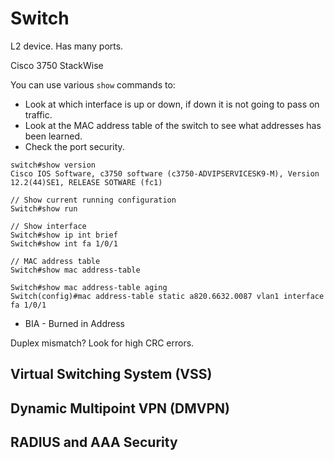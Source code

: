 # Switch

L2 device. Has many ports.

Cisco 3750 StackWise

You can use various `show` commands to:

* Look at which interface is up or down, if down it is not going to pass on traffic.
* Look at the MAC address table of the switch to see what addresses has been learned.
* Check the port security.

```
switch#show version
Cisco IOS Software, c3750 software (c3750-ADVIPSERVICESK9-M), Version 12.2(44)SE1, RELEASE SOTWARE (fc1)

// Show current running configuration
Switch#show run

// Show interface
Switch#show ip int brief
Switch#show int fa 1/0/1

// MAC address table
Switch#show mac address-table

Switch#show mac address-table aging
Switch(config)#mac address-table static a820.6632.0087 vlan1 interface fa 1/0/1
```

* BIA - Burned in Address

Duplex mismatch? Look for high CRC errors.

## Virtual Switching System (VSS)

## Dynamic Multipoint VPN (DMVPN)

## RADIUS and AAA Security
